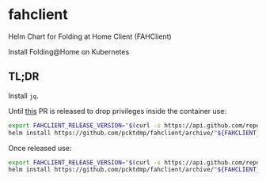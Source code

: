 # fahclient
Helm Chart for Folding at Home Client (FAHClient)

Install Folding@Home on Kubernetes

## TL;DR

Install `jq`.

Until [this](https://github.com/johnktims/folding-at-home/pull/10) PR is released to drop privileges inside the container use:

```bash
export FAHCLIENT_RELEASE_VERSION="$(curl -s https://api.github.com/repos/pcktdmp/fahclient/releases/latest | jq -r .tag_name)"
helm install https://github.com/pcktdmp/fahclient/archive/"${FAHCLIENT_RELEASE_VERSION}".tar.gz --set securityContext.runAsNonRoot=false --name fahclient
```

Once released use:

```bash
export FAHCLIENT_RELEASE_VERSION="$(curl -s https://api.github.com/repos/pcktdmp/fahclient/releases/latest | jq -r .tag_name)"
helm install https://github.com/pcktdmp/fahclient/archive/"${FAHCLIENT_RELEASE_VERSION}".tar.gz --name fahclient
```